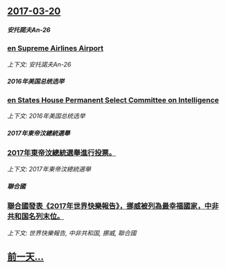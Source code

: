 ## [2017-03-20](/news/2017/03/20/index.md)

##### 安托諾夫An-26
### [en Supreme Airlines Airport ](/news/2017/03/20/en-Supreme-Airlines-Airport.md)
_上下文: 安托諾夫An-26_

##### 2016年美国总统选举
### [en States House Permanent Select Committee on Intelligence ](/news/2017/03/20/en-States-House-Permanent-Select-Committee-on-Intelligence.md)
_上下文: 2016年美国总统选举_

##### 2017年東帝汶總統選舉
### [2017年東帝汶總統選舉進行投票。 ](/news/2017/03/20/2017年東帝汶總統選舉進行投票.md)
_上下文: 2017年東帝汶總統選舉_

##### 聯合國
### [聯合國發表《2017年世界快樂報告》，挪威被列為最幸福國家，中非共和国名列末位。 ](/news/2017/03/20/聯合國發表-2017年世界快樂報告-挪威被列為最幸福國家-中非共和国名列末位.md)
_上下文: 世界快樂報告, 中非共和国, 挪威, 聯合國_

## [前一天...](/news/2017/03/19/index.md)

